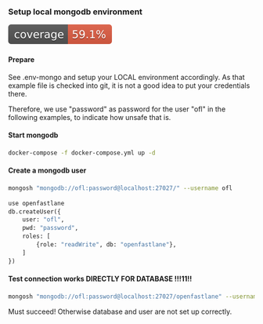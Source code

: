 ### Setup local mongodb environment

![Coverage](.github/badges/jacoco.svg)

#### Prepare 

See .env-mongo and setup your LOCAL environment accordingly.
As that example file is checked into git, it is not a good idea to put your credentials there.

Therefore, we use "password" as password for the user "ofl" in the following examples,
to indicate how unsafe that is.

#### Start mongodb

```bash
docker-compose -f docker-compose.yml up -d
```

#### Create a mongodb user

```bash
mongosh "mongodb://ofl:password@localhost:27027/" --username ofl
```
```python
use openfastlane
db.createUser({
    user: "ofl",
    pwd: "password",
    roles: [
        {role: "readWrite", db: "openfastlane"},
    ]
})
```

#### Test connection works DIRECTLY FOR DATABASE !!!11!!

```bash
mongosh "mongodb://ofl:password@localhost:27027/openfastlane" --username ofl
```

Must succeed! Otherwise database and user are not set up correctly.